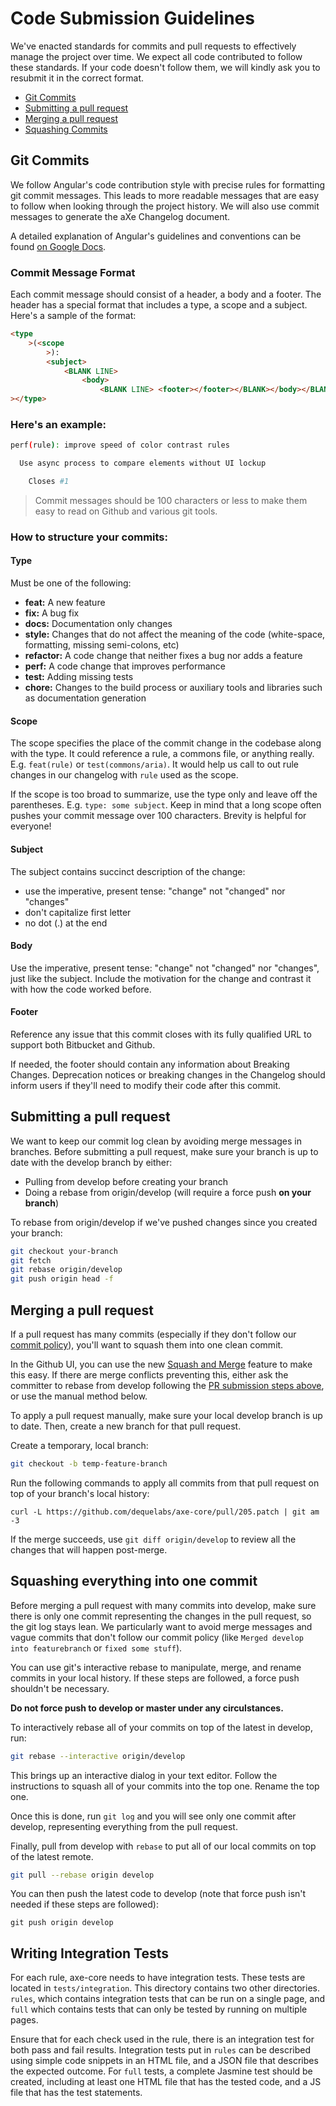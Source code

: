 # Code Submission Guidelines

We've enacted standards for commits and pull requests to effectively manage the project over
time. We expect all code contributed to follow these standards. If your code doesn't follow them, we
will kindly ask you to resubmit it in the correct format.

- [Git Commits](#git-commits)
- [Submitting a pull request](#submitting-a-pull-request)
- [Merging a pull request](#merging-a-pull-request)
- [Squashing Commits](#squashing-everything-into-one-commit)

## Git Commits

We follow Angular's code contribution style with precise rules for formatting git commit messages.
This leads to more readable messages that are easy to follow when looking through the project
history. We will also use commit messages to generate the aXe Changelog document.

A detailed explanation of Angular's guidelines and conventions can be found [on Google Docs](https://docs.google.com/document/d/1QrDFcIiPjSLDn3EL15IJygNPiHORgU1_OOAqWjiDU5Y/edit#).

### Commit Message Format

Each commit message should consist of a header, a body and a footer. The header has a special format
that includes a type, a scope and a subject. Here's a sample of the format:

```html
<type
	>(<scope
		>):
		<subject>
			<BLANK LINE>
				<body>
					<BLANK LINE> <footer></footer></BLANK></body></BLANK></subject></scope
></type>
```

### Here's an example:

```sh
perf(rule): improve speed of color contrast rules

  Use async process to compare elements without UI lockup

    Closes #1
```

> Commit messages should be 100 characters or less to make them easy to read on Github and
> various git tools.

### How to structure your commits:

#### Type

Must be one of the following:

- **feat:** A new feature
- **fix:** A bug fix
- **docs:** Documentation only changes
- **style:** Changes that do not affect the meaning of the code (white-space, formatting, missing
  semi-colons, etc)
- **refactor:** A code change that neither fixes a bug nor adds a feature
- **perf:** A code change that improves performance
- **test:** Adding missing tests
- **chore:** Changes to the build process or auxiliary tools and libraries such as documentation
  generation

#### Scope

The scope specifies the place of the commit change in the codebase along with the type. It could
reference a rule, a commons file, or anything really. E.g. `feat(rule)` or
`test(commons/aria)`. It would help us call to out rule changes in our changelog with `rule` used as the scope.

If the scope is too broad to summarize, use the type only and leave off the parentheses. E.g.
`type: some subject`. Keep in mind that a long scope often pushes your commit message over 100 characters.
Brevity is helpful for everyone!

#### Subject

The subject contains succinct description of the change:

- use the imperative, present tense: "change" not "changed" nor "changes"
- don't capitalize first letter
- no dot (.) at the end

#### Body

Use the imperative, present tense: "change" not "changed" nor "changes", just like the subject.
Include the motivation for the change and contrast it with how the code worked before.

#### Footer

Reference any issue that this commit closes with its fully qualified URL to support both
Bitbucket and Github.

If needed, the footer should contain any information about Breaking Changes. Deprecation notices or
breaking changes in the Changelog should inform users if they'll need to modify their code after
this commit.

## Submitting a pull request

We want to keep our commit log clean by avoiding merge messages in branches. Before submitting a pull request, make sure your branch is up to date with the develop branch by either:

- Pulling from develop before creating your branch
- Doing a rebase from origin/develop (will require a force push **on your branch**)

To rebase from origin/develop if we've pushed changes since you created your branch:

```sh
git checkout your-branch
git fetch
git rebase origin/develop
git push origin head -f
```

## Merging a pull request

If a pull request has many commits (especially if they don't follow our [commit policy](#git-commits)), you'll want to squash them into one clean commit.

In the Github UI, you can use the new [Squash and Merge](https://github.com/blog/2141-squash-your-commits) feature to make this easy. If there are merge conflicts preventing this, either ask the committer to rebase from develop following the [PR submission steps above](#submitting-a-pull-request), or use the manual method below.

To apply a pull request manually, make sure your local develop branch is up to date. Then, create a new branch for that pull request.

Create a temporary, local branch:

```sh
git checkout -b temp-feature-branch
```

Run the following commands to apply all commits from that pull request on top of your branch's local history:

```console
curl -L https://github.com/dequelabs/axe-core/pull/205.patch | git am -3
```

If the merge succeeds, use `git diff origin/develop` to review all the changes that will happen
post-merge.

## Squashing everything into one commit

Before merging a pull request with many commits into develop, make sure there is only one commit representing the
changes in the pull request, so the git log stays lean. We particularly want to avoid merge messages and vague commits that don't follow our commit policy (like `Merged develop into featurebranch` or `fixed some stuff`).

You can use git's interactive rebase to manipulate, merge, and rename commits in your local
history. If these steps are followed, a force push shouldn't be necessary.

**Do not force push to develop or master under any circulstances.**

To interactively rebase all of your commits on top of the latest in develop, run:

```sh
git rebase --interactive origin/develop
```

This brings up an interactive dialog in your text editor. Follow the instructions to squash all
of your commits into the top one. Rename the top one.

Once this is done, run `git log` and you will see only one commit after develop, representing
everything from the pull request.

Finally, pull from develop with `rebase` to put all of our local commits on top of the latest
remote.

```sh
git pull --rebase origin develop
```

You can then push the latest code to develop (note that force push isn't needed if these steps are followed):

```console
git push origin develop
```

## Writing Integration Tests

For each rule, axe-core needs to have integration tests. These tests are located in `tests/integration`.
This directory contains two other directories. `rules`, which contains integration tests that can be run
on a single page, and `full` which contains tests that can only be tested by running on multiple pages.

Ensure that for each check used in the rule, there is an integration test for both pass and fail results.
Integration tests put in `rules` can be described using simple code snippets in an HTML file, and a JSON
file that describes the expected outcome. For `full` tests, a complete Jasmine test should be created,
including at least one HTML file that has the tested code, and a JS file that has the test statements.
